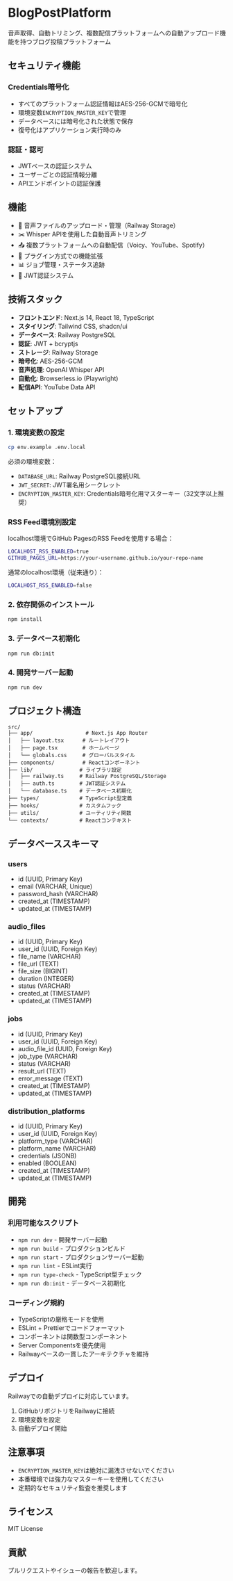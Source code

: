 # BlogPostPlatform

音声取得、自動トリミング、複数配信プラットフォームへの自動アップロード機能を持つブログ投稿プラットフォーム

## セキュリティ機能

### Credentials暗号化
- すべてのプラットフォーム認証情報はAES-256-GCMで暗号化
- 環境変数`ENCRYPTION_MASTER_KEY`で管理
- データベースには暗号化された状態で保存
- 復号化はアプリケーション実行時のみ

### 認証・認可
- JWTベースの認証システム
- ユーザーごとの認証情報分離
- APIエンドポイントの認証保護

## 機能

- 🎵 音声ファイルのアップロード・管理（Railway Storage）
- ✂️ Whisper APIを使用した自動音声トリミング
- 📤 複数プラットフォームへの自動配信（Voicy、YouTube、Spotify）
- 🔌 プラグイン方式での機能拡張
- 📊 ジョブ管理・ステータス追跡
- 🔐 JWT認証システム

## 技術スタック

- **フロントエンド**: Next.js 14, React 18, TypeScript
- **スタイリング**: Tailwind CSS, shadcn/ui
- **データベース**: Railway PostgreSQL
- **認証**: JWT + bcryptjs
- **ストレージ**: Railway Storage
- **暗号化**: AES-256-GCM
- **音声処理**: OpenAI Whisper API
- **自動化**: Browserless.io (Playwright)
- **配信API**: YouTube Data API

## セットアップ

### 1. 環境変数の設定

```bash
cp env.example .env.local
```

必須の環境変数：
- `DATABASE_URL`: Railway PostgreSQL接続URL
- `JWT_SECRET`: JWT署名用シークレット
- `ENCRYPTION_MASTER_KEY`: Credentials暗号化用マスターキー（32文字以上推奨）

### RSS Feed環境別設定

localhost環境でGitHub PagesのRSS Feedを使用する場合：
```bash
LOCALHOST_RSS_ENABLED=true
GITHUB_PAGES_URL=https://your-username.github.io/your-repo-name
```

通常のlocalhost環境（従来通り）：
```bash
LOCALHOST_RSS_ENABLED=false
```

### 2. 依存関係のインストール

```bash
npm install
```

### 3. データベース初期化

```bash
npm run db:init
```

### 4. 開発サーバー起動

```bash
npm run dev
```

## プロジェクト構造

```
src/
├── app/                 # Next.js App Router
│   ├── layout.tsx      # ルートレイアウト
│   ├── page.tsx        # ホームページ
│   └── globals.css     # グローバルスタイル
├── components/         # Reactコンポーネント
├── lib/               # ライブラリ設定
│   ├── railway.ts     # Railway PostgreSQL/Storage
│   ├── auth.ts        # JWT認証システム
│   └── database.ts    # データベース初期化
├── types/             # TypeScript型定義
├── hooks/             # カスタムフック
├── utils/             # ユーティリティ関数
└── contexts/          # Reactコンテキスト
```

## データベーススキーマ

### users
- id (UUID, Primary Key)
- email (VARCHAR, Unique)
- password_hash (VARCHAR)
- created_at (TIMESTAMP)
- updated_at (TIMESTAMP)

### audio_files
- id (UUID, Primary Key)
- user_id (UUID, Foreign Key)
- file_name (VARCHAR)
- file_url (TEXT)
- file_size (BIGINT)
- duration (INTEGER)
- status (VARCHAR)
- created_at (TIMESTAMP)
- updated_at (TIMESTAMP)

### jobs
- id (UUID, Primary Key)
- user_id (UUID, Foreign Key)
- audio_file_id (UUID, Foreign Key)
- job_type (VARCHAR)
- status (VARCHAR)
- result_url (TEXT)
- error_message (TEXT)
- created_at (TIMESTAMP)
- updated_at (TIMESTAMP)

### distribution_platforms
- id (UUID, Primary Key)
- user_id (UUID, Foreign Key)
- platform_type (VARCHAR)
- platform_name (VARCHAR)
- credentials (JSONB)
- enabled (BOOLEAN)
- created_at (TIMESTAMP)
- updated_at (TIMESTAMP)

## 開発

### 利用可能なスクリプト

- `npm run dev` - 開発サーバー起動
- `npm run build` - プロダクションビルド
- `npm run start` - プロダクションサーバー起動
- `npm run lint` - ESLint実行
- `npm run type-check` - TypeScript型チェック
- `npm run db:init` - データベース初期化

### コーディング規約

- TypeScriptの厳格モードを使用
- ESLint + Prettierでコードフォーマット
- コンポーネントは関数型コンポーネント
- Server Componentsを優先使用
- Railwayベースの一貫したアーキテクチャを維持

## デプロイ

Railwayでの自動デプロイに対応しています。

1. GitHubリポジトリをRailwayに接続
2. 環境変数を設定
3. 自動デプロイ開始

## 注意事項

- `ENCRYPTION_MASTER_KEY`は絶対に漏洩させないでください
- 本番環境では強力なマスターキーを使用してください
- 定期的なセキュリティ監査を推奨します

## ライセンス

MIT License

## 貢献

プルリクエストやイシューの報告を歓迎します。 